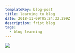 ```yaml
---
templateKey: blog-post
title: learning to blog
date: 2018-11-09T05:24:32.299Z
description: frist blog
tags:
  - blog learning
---
```

![](/img/blur-close-up-code-546819.jpg)
